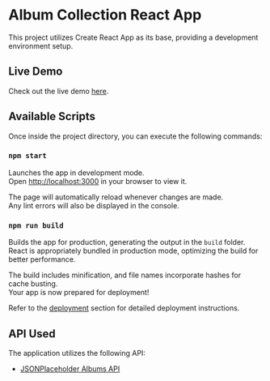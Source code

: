 # Album Collection React App

This project utilizes Create React App as its base, providing a development environment setup.

## Live Demo

Check out the live demo [here](https://album-collection-react.netlify.app/).

## Available Scripts

Once inside the project directory, you can execute the following commands:

### `npm start`

Launches the app in development mode.\
Open [http://localhost:3000](http://localhost:3000) in your browser to view it.

The page will automatically reload whenever changes are made.\
Any lint errors will also be displayed in the console.

### `npm run build`

Builds the app for production, generating the output in the `build` folder.\
React is appropriately bundled in production mode, optimizing the build for better performance.

The build includes minification, and file names incorporate hashes for cache busting.\
Your app is now prepared for deployment!

Refer to the [deployment](https://facebook.github.io/create-react-app/docs/deployment) section for detailed deployment instructions.

## API Used

The application utilizes the following API:
- [JSONPlaceholder Albums API](https://jsonplaceholder.typicode.com/albums)
